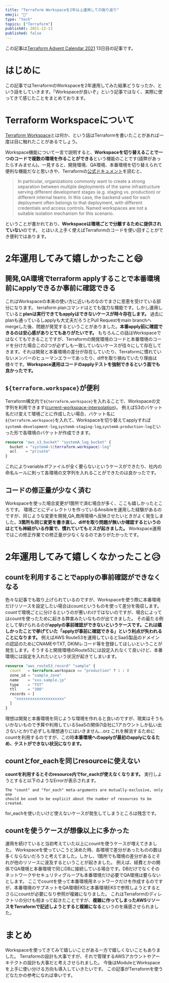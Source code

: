```yaml
---
title: "Terraform Workspaceを2年以上運用しての振り返り"
emoji: "🎄"
type: "tech"
topics: ["Terraform"]
publishAt: 2021-12-13
published: false
---
```


この記事は[Terraform Advent Calendar 2021](https://qiita.com/advent-calendar/2021/terraform) 13日目の記事です。

# はじめに
この記事ではTerraformのWorkspaceを2年運用してみた結果どうなったか、という話をしていきます。「Workspaceが良いぞ」という記事ではなく、実際に使ってきて感じたことをまとめております。

# Terraform Workspaceについて
[Terraform Workspace](https://www.terraform.io/docs/language/state/workspaces.html)とは何か、という話はTerraformを書いたことがあれば一度は目に触れたことがあるでしょう。

Workspace機能について一言で説明すると、**Workspaceを切り替えることで一つのコードで複数の環境を作ることができる**という機能のことです(語弊があったらすみません)。一見すると、開発環境、QA環境、本番環境を切り替えられて便利な機能だなと思いきや、Terraformの[公式ドキュメント](https://www.terraform.io/docs/language/state/workspaces.html)を読むと、

> In particular, organizations commonly want to create a strong separation between multiple deployments of the same infrastructure serving different development stages (e.g. staging vs. production) or different internal teams. In this case, the backend used for each deployment often belongs to that deployment, with different credentials and access controls. Named workspaces are not a suitable isolation mechanism for this scenario.

ということが書かれており、**Workspaceは環境ごとで分離するために提供されていない**のです。
とはいえ上手く使えばTerraformのコードを使い回すことができ便利ではあります。

# 2年運用してみて嬉しかったこと😄
## 開発,QA環境でterraform applyすることで本番環境前にapplyできるか事前に確認できる
これはWorkspaceの本来の使い方に近いものなのでまさに恩恵を受けている部分になります。
terraform planコマンドはとても強力な機能です。しかし運用していると**planは実行できてもapplyはできないケースが時々存在します。**
過去にplanも通っているしapplyも大丈夫だろうとPull Requestをmain branchへmergeした後、問題が発覚するということがありました。**本番apply前に確認できるのは安心感がありとてもありがたいです。**
もちろんこの話はWorkspaceではなくてもできることですが、Terraformの開発環境のコードと本番環境のコードを分けた場合この2つが必ずしも一致していないケースが往々にして存在してきます。それは開発と本番環境の差分が存在していたり、Terraformに慣れていないメンバーのヒューマンエラーであったり、diffを取り損ねていたり理由は様々です。**Workspace運用はコードのapplyテストを強制できるという面でも良かったです。**

## `${terraform.workspace}`が便利
Terraform構文内で`${terraform.workspace}`を入れることで、Workspaceの文字列を利用できます([current-workspace-interpolation](https://www.terraform.io/docs/language/state/workspaces.html#current-workspace-interpolation))。
例えばS3のバケット名だけ変えて環境ごとに作成したい場合、バケット名に`${terraform.workspace}`を入れて、Workspaceを切り替えてapplyすれば`systemA-development-log`,`systemA-staging-log`,`systemA-production-log`といった形で各環境のバケットが作成できます。
```tf
resource "aws_s3_bucket" "systemA_log_bucket" {
  bucket = "systemA-${terraform.workspace}-log"
  acl    = "private"
}
```
これによりvariable.tfファイルが全く要らないというケースができたり、社内の命名ルールに則って各環境の文字列を入れることができたのは良かったです。

## コードの修正量が少なく済む
Workspaceを使った場合変更が1箇所で済む場合が多く、ここも嬉しかったところです。
環境ごとにディレクトリを作っているAnsibleを運用した経験があるのですが、同じような変更を開発,QA,商用環境へ反映させたいときがよく発生しました。**3箇所も同じ変更を書き直し、diffを取り問題が無いか確認するというのはとても神経がいる作業で、慣れていてもミスが起きました。**
Workspace運用ではこの修正作業での修正量が少なくなるのでありがたかったです。

# 2年運用してみて嬉しくなかったこと😥
## countを利用することでapplyの事前確認ができなくなる
色々な記事でも取り上げられているのですが、Workspaceを使う際に本番環境だけリソースを設定したい場合はcountというものを使って差分を吸収します。countで環境ごとに分けるというのが悪いわけではないのですが、場合によってはcountを使ったために起きる弊害みたいなものが出てきました。
その最たる例として挙げられるのが**applyの事前確認ができないというケースです。これは嬉しかったことで挙げていた「applyが事前に確認できる」という利点が失われることになります。**
例えばAWS Route53を運用しているとSaaS製品のドメインの認証のためにCNAMEやTXT, DKIMレコード等を登録してほしいということが発生します。そうすると開発環境のRoute53には設定入れなくて良いけど、本番環境には設定を入れたいという状況が起きてしまいます。
```tf
resource "aws_route53_record" "sample" {
  count   = terraform.workspace == "production" ? 1 : 0
  zone_id = "sample_zone"
  name    = "xxx.sample.jp"
  type    = "TXT"
  ttl     = "300"
  records = [
    "xxxxxxxxxxxxxxxxxxxxx"
  ]
}
```
理想は開発と本番環境を同じような環境を作れると良いのですが、現実はそうもいかないもので予算や利用しているSaaSの関係(1会社に1アカウントしか払い出さないとか)で必ずしも理想通りにはいきません...orz
これを解消するためにcountを利用するのですが、この時**本番環境へのapplyが最初のapplyになるため、テストができない状況になります。**

## countとfor_eachを同じresourceに使えない
**countを利用するとそのresource内でfor_eachが使えなくなります。** 実行しようとすると以下のようなErrorが表示されます。
```
The "count" and "for_each" meta-arguments are mutually-exclusive, only one
should be used to be explicit about the number of resources to be created.
```
for_eachを使いたいけど使えないケースが発生してしまうところは残念です。

## countを使うケースが想像以上に多かった
運用を続けていると当初考えていた以上にcountを使うケースが増えてきました。
Workspaceを使っていこうと決めた時、各環境で差分があったものの数は多くならないだろうと考えてました。しかし、1箇所でも環境の差分があるとそれが他のリソースに波及するということが起きました。
例えば、経費とかの関係でQA環境と本番環境で同じDBに接続している場合です。DBだけでなくそのネットワークやセキュリティグループも本番環境だけ必要でQA環境は要らないとします。
ここでcountを使って本番環境用ネットワークだけを作成するのですが、本番環境のサブネットをQA環境EKSと本番環境EKSで参照しようとするとさらにcountが必要になり参照が複雑になりました。
これはTerraformのディレクトリの分けも相まって起きたことですが、**複雑に作ってしまったAWSリソースをTerraformで記述しようとすると複雑になる**というのを痛感させられました。

# まとめ
Workspaceを使ってきてみて嬉しいことがある一方で嬉しくないこともありました。
Terraformの設計も大事ですが、それで管理するAWSアカウントやアーキテクトの設計も大事だと考えさせられました。
今後はModuleとWorkspaceを上手に使い分ける方向も導入していきたいです。
この記事がTerraformを使うどなたかの参考になれば幸いです。
